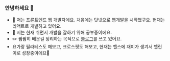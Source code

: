 ### 안녕하세요 👋

- 💬 저는 프론트엔드 웹 개발자에요. 처음에는 닷넷으로 웹개발을 시작했구요. 현재는 리액트로 개발하고 있어요.   
- 🌱 저는 현재 쉬면서 개발을 잘하기 위해 공부중이에요.
- ✏️ 짬짬히 배운걸 정리하는 목적으로 <a href="https://jelee603.github.io/" target="_blank">블로그</a>를 쓰고 있어요. 
- 요가랑 필라테스도 해보고, 크로스핏도 해보고, 현재는 헬스에 재미가 생겨서 헬린이로 성장중이에요💪




 
<!--
**jelee603/jelee603** is a ✨ _special_ ✨ repository because its `README.md` (this file) appears on your GitHub profile.

![Top Langs](https://github-readme-stats.vercel.app/api/top-langs/?username=jelee603&layout=compact&theme=tokyonight)
![Anurag's GitHub stats](https://github-readme-stats.vercel.app/api?username=jelee603&show_icons=true&theme=radical)

Here are some ideas to get you started:

- 🔭  I’m currently working on ...
- 👯 I’m looking to collaborate on ...
- 📫
- 🤔
- ⚡ Fun fact: ...
-->
